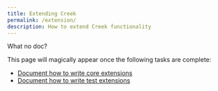 ```yaml
---
title: Extending Creek
permalink: /extension/
description: How to extend Creek functionality
---
```


What no doc?

This page will magically appear once the following tasks are complete:

* [Document how to write core extensions](https://github.com/creek-service/creek-service/issues/28)
* [Document how to write test extensions](https://github.com/creek-service/creek-system-test/issues/20)